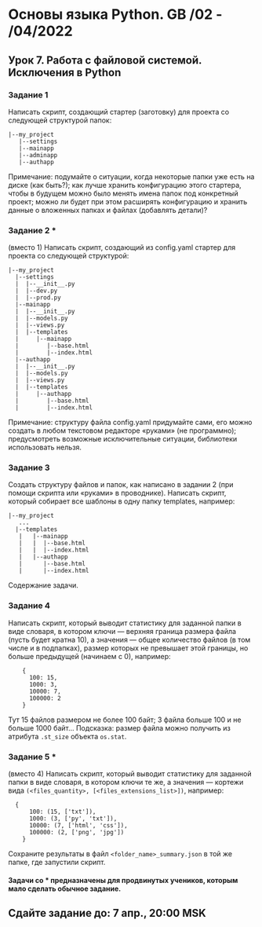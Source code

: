 # Основы языка Python. GB /02 - /04/2022 
## Урок 7. Работа с файловой системой. Исключения в Python

### Задание 1
Написать скрипт, создающий стартер (заготовку) для проекта со следующей структурой папок:  
```
|--my_project
   |--settings
   |--mainapp
   |--adminapp
   |--authapp
```  
Примечание: подумайте о ситуации, когда некоторые папки уже есть на диске (как быть?); как лучше хранить конфигурацию этого стартера, чтобы в будущем можно было менять имена папок под конкретный проект; можно ли будет при этом расширять конфигурацию и хранить данные о вложенных папках и файлах (добавлять детали)?

### Задание 2 \*
(вместо 1) Написать скрипт, создающий из config.yaml стартер для проекта со следующей структурой:  
 ```
 |--my_project
   |--settings
   |  |--__init__.py
   |  |--dev.py
   |  |--prod.py
   |--mainapp
   |  |--__init__.py
   |  |--models.py
   |  |--views.py
   |  |--templates
   |     |--mainapp
   |        |--base.html
   |        |--index.html
   |--authapp
   |  |--__init__.py
   |  |--models.py
   |  |--views.py
   |  |--templates
   |     |--authapp
   |        |--base.html
   |        |--index.html
 ```
Примечание: структуру файла config.yaml придумайте сами, его можно создать в любом текстовом редакторе «руками» (не программно); предусмотреть возможные исключительные ситуации, библиотеки использовать нельзя.  

### Задание 3

Создать структуру файлов и папок, как написано в задании 2 (при помощи скрипта или «руками» в проводнике). Написать скрипт, который собирает все шаблоны в одну папку templates, например:
```
|--my_project
   ...
  |--templates
   |   |--mainapp
   |   |  |--base.html
   |   |  |--index.html
   |   |--authapp
   |      |--base.html
   |      |--index.html
```  

Содержание задачи.

### Задание 4
Написать скрипт, который выводит статистику для заданной папки в виде словаря, в котором ключи — верхняя граница размера файла (пусть будет кратна 10), а значения — общее количество файлов (в том числе и в подпапках), размер которых не превышает этой границы, но больше предыдущей (начинаем с 0), например:  
```
    {
      100: 15,
      1000: 3,
      10000: 7,
      100000: 2
    }
```
Тут 15 файлов размером не более 100 байт; 3 файла больше 100 и не больше 1000 байт...
Подсказка: размер файла можно получить из атрибута `.st_size` объекта `os.stat`.

### Задание 5 *
(вместо 4) Написать скрипт, который выводит статистику для заданной папки в виде словаря, в котором ключи те же, а значения — кортежи вида `(<files_quantity>, [<files_extensions_list>])`, например:  
```
  {
      100: (15, ['txt']),
      1000: (3, ['py', 'txt']),
      10000: (7, ['html', 'css']),
      100000: (2, ['png', 'jpg'])
    }
```

Сохраните результаты в файл `<folder_name>_summary.json` в той же папке, где запустили скрипт.

#### Задачи со * предназначены для продвинутых учеников, которым мало сделать обычное задание.

## Сдайте задание до: 7 апр., 20:00 MSK
